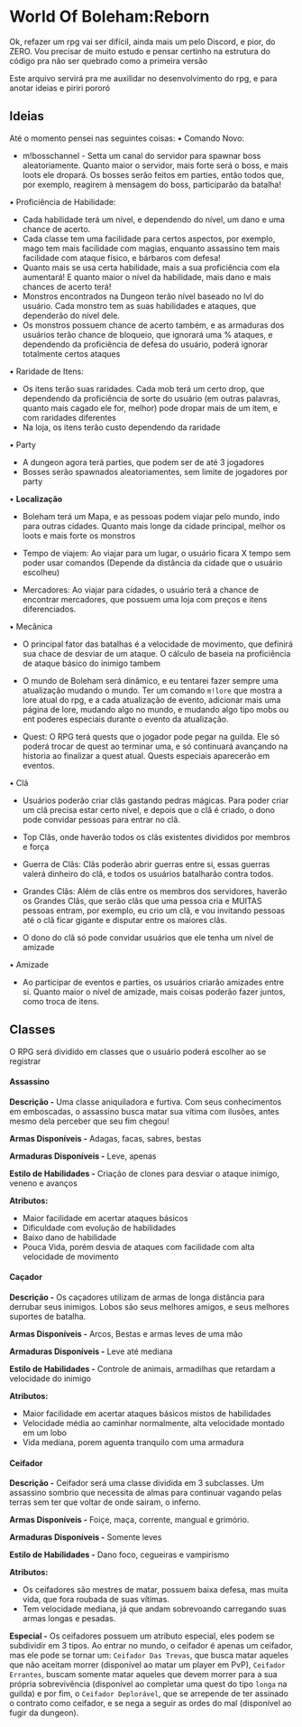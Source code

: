 # World Of Boleham:Reborn

Ok, refazer um rpg vai ser difícil, ainda mais um pelo Discord, e pior, do ZERO.
Vou precisar de muito estudo e pensar certinho na estrutura do código pra não ser quebrado como a primeira versão

Este arquivo servirá pra me auxilidar no desenvolvimento do rpg, e para anotar ideias e piriri pororó

## Ideias

Até o momento pensei nas seguintes coisas:
• Comando Novo:

- m!bosschannel - Setta um canal do servidor para spawnar boss aleatoriamente. Quanto maior o servidor, mais forte será o boss, e mais loots ele dropará. Os bosses serão feitos em parties, então todos que, por exemplo, reagirem à mensagem do boss, participarão da batalha!

• Proficiência de Habilidade:

- Cada habilidade terá um nível, e dependendo do nível, um dano e uma chance de acerto.
- Cada classe tem uma facilidade para certos aspectos, por exemplo, mago tem mais facilidade com magias, enquanto assassino tem mais facilidade com ataque físico, e bárbaros com defesa!
- Quanto mais se usa certa habilidade, mais a sua proficiência com ela aumentará! E quanto maior o nível da habilidade, mais dano e mais chances de acerto terá!
- Monstros encontrados na Dungeon terão nível baseado no lvl do usuário. Cada monstro tem as suas habilidades e ataques, que dependerão do nível dele.
- Os monstros possuem chance de acerto também, e as armaduras dos usuários terão chance de bloqueio, que ignorará uma % ataques, e dependendo da proficiência de defesa do usuário, poderá ignorar totalmente certos ataques

• Raridade de Itens:

- Os itens terão suas raridades. Cada mob terá um certo drop, que dependendo da proficiência de sorte do usuário (em outras palavras, quanto mais cagado ele for, melhor) pode dropar mais de um item, e com raridades diferentes
- Na loja, os itens terão custo dependendo da raridade

• Party

- A dungeon agora terá parties, que podem ser de até 3 jogadores
- Bosses serão spawnados aleatoriamentes, sem limite de jogadores por party

• **Localização**

- Boleham terá um Mapa, e as pessoas podem viajar pelo mundo, indo para outras cidades. Quanto mais longe da cidade principal, melhor os loots e mais forte os monstros

- Tempo de viajem: Ao viajar para um lugar, o usuário ficara X tempo sem poder usar comandos (Depende da distância da cidade que o usuário escolheu)

- Mercadores: Ao viajar para cidades, o usuário terá a chance de encontrar mercadores, que possuem uma loja com preços e itens diferenciados.

• Mecânica

- O principal fator das batalhas é a velocidade de movimento, que definirá sua chace de desviar de um ataque. O cálculo de baseia na proficiência de ataque básico do inimigo tambem

- O mundo de Boleham será dinâmico, e eu tentarei fazer sempre uma atualização mudando o mundo. Ter um comando `m!lore` que mostra a lore atual do rpg, e a cada atualização de evento, adicionar mais uma página de lore, mudando algo no mundo, e mudando algo tipo mobs ou ent poderes especiais durante o evento da atualização.

- Quest: O RPG terá quests que o jogador pode pegar na guilda. Ele só poderá trocar de quest ao terminar uma, e só continuará avançando na historia ao finalizar a quest atual. Quests especiais aparecerão em eventos.

• Clã

- Usuários poderão criar clãs gastando pedras mágicas. Para poder criar um clã precisa estar certo nível, e depois que o clã é criado, o dono pode convidar pessoas para entrar no clã.

- Top Clãs, onde haverão todos os clãs existentes divididos por membros e força

- Guerra de Clãs: Clãs poderão abrir guerras entre si, essas guerras valerá dinheiro do clã, e todos os usuários batalharão contra todos.

- Grandes Clãs: Além de clãs entre os membros dos servidores, haverão os Grandes Clãs, que serão clãs que uma pessoa cria e MUITAS pessoas entram, por exemplo, eu crio um clã, e vou invitando pessoas até o clã ficar gigante e disputar entre os maiores clãs.

- O dono do clã só pode convidar usuários que ele tenha um nível de amizade

• Amizade

- Ao participar de eventos e parties, os usuários criarão amizades entre si. Quanto maior o nível de amizade, mais coisas poderão fazer juntos, como troca de itens.

## Classes

O RPG será dividido em classes que o usuário poderá escolher ao se registrar

#### Assassino

**Descrição -** Uma classe aniquiladora e furtiva. Com seus conhecimentos em emboscadas, o assassino busca matar sua vítima com ilusões, antes mesmo dela perceber que seu fim chegou!

**Armas Disponíveis -** Adagas, facas, sabres, bestas

**Armaduras Disponíveis -** Leve, apenas

**Estilo de Habilidades -** Criação de clones para desviar o ataque inimigo, veneno e avanços

**Atributos:**

- Maior facilidade em acertar ataques básicos
- Dificuldade com evolução de habilidades
- Baixo dano de habilidade
- Pouca Vida, porém desvia de ataques com facilidade com alta velocidade de movimento

#### Caçador

**Descrição -** Os caçadores utilizam de armas de longa distância para derrubar seus inimigos. Lobos são seus melhores amigos, e seus melhores suportes de batalha.

**Armas Disponíveis -** Arcos, Bestas e armas leves de uma mão

**Armaduras Disponíveis -** Leve até mediana

**Estilo de Habilidades -** Controle de animais, armadilhas que retardam a velocidade do inimigo

**Atributos:**

- Maior facilidade em acertar ataques básicos mistos de habilidades
- Velocidade média ao caminhar normalmente, alta velocidade montado em um lobo
- Vida mediana, porem aguenta tranquilo com uma armadura

#### Ceifador

**Descrição -** Ceifador será uma classe dividida em 3 subclasses. Um assassino sombrio que necessita de almas para continuar vagando pelas terras sem ter que voltar de onde sairam, o inferno.

**Armas Disponíveis -** Foiçe, maça, corrente, mangual e grimório.

**Armaduras Disponíveis -** Somente leves

**Estilo de Habilidades -** Dano foco, cegueiras e vampirismo

**Atributos:**

- Os ceifadores são mestres de matar, possuem baixa defesa, mas muita vida, que fora roubada de suas vítimas.
- Tem velocidade mediana, já que andam sobrevoando carregando suas armas longas e pesadas.

**Especial -** Os ceifadores possuem um atributo especial, eles podem se subdividir em 3 tipos.
Ao entrar no mundo, o ceifador é apenas um ceifador, mas ele pode se tornar um: `Ceifador Das Trevas`, que busca matar aqueles que não aceitam morrer (disponível ao matar um player em PvP), `Ceifador Errantes`, buscam somente matar aqueles que devem morrer para a sua própria sobrevivência (disponível ao completar uma quest do tipo `longa` na guilda) e por fim, o `Ceifador Deplorável`, que se arrepende de ter assinado o contrato como ceifador, e se nega a seguir as ordes do mal (disponível ao fugir da dungeon).
